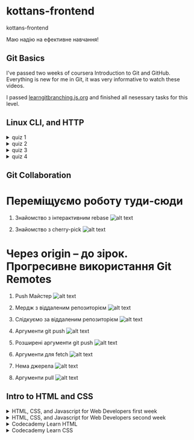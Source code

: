 # kottans-frontend
kottans-frontend 

Маю надію на ефективне навчання!


## Git Basics
I've passed two weeks of coursera Introduction to Git and GitHub. Everything is new for me in Git, it was very informative to watch these videos.

I passed [learngitbranching.js.org](learngitbranching.js.org) and finished all nesessary tasks for this level.


## Linux CLI, and HTTP
<details>
   <summary>quiz 1</summary>

   ![alt text](https://github.com/GavryshSergii/kottans-frontend/blob/main/task_linux_cli/quiz_1.png "linux quiz 1")
</details>
<details>
   <summary>quiz 2</summary>

   ![alt text](https://github.com/GavryshSergii/kottans-frontend/blob/main/task_linux_cli/quiz_2.png "linux quiz 2")
</details>
<details>
   <summary>quiz 3</summary>

   ![alt text](https://github.com/GavryshSergii/kottans-frontend/blob/main/task_linux_cli/quiz_3.png "linux quiz 3")
</details>
<details>
   <summary>quiz 4</summary>

   ![alt text](https://github.com/GavryshSergii/kottans-frontend/blob/main/task_linux_cli/quiz_4.png "linux quiz 4")
</details>

## Git Collaboration

# Переміщуємо роботу туди-сюди

1. Знайомство з інтерактивним rebase
   ![alt text](https://github.com/GavryshSergii/kottans-frontend/blob/main/task_git_collaboration/move1.png "Знайомство з інтерактивним rebase")
   
2. Знайомство з cherry-pick
   ![alt text](https://github.com/GavryshSergii/kottans-frontend/blob/main/task_git_collaboration/move2.png "Знайомство з cherry-pick")



# Через origin – до зірок. Прогресивне використання Git Remotes

1. Push Майстер
![alt text](https://github.com/GavryshSergii/kottans-frontend/blob/main/task_git_collaboration/remoteAdvanced1.png "Push Майстер")

2. Мердж з віддаленим репозиторієм
![alt text](https://github.com/GavryshSergii/kottans-frontend/blob/main/task_git_collaboration/remoteAdvanced2.png "Мердж з віддаленим репозиторієм")

3. Слідкуємо за віддаленим репозиторієм
![alt text](https://github.com/GavryshSergii/kottans-frontend/blob/main/task_git_collaboration/remoteAdvanced3.png "Слідкуємо за віддаленим репозиторієм")

4. Аргументи git push
![alt text](https://github.com/GavryshSergii/kottans-frontend/blob/main/task_git_collaboration/remoteAdvanced4.png "Аргументи git push")

5. Розширені аргументи git push
![alt text](https://github.com/GavryshSergii/kottans-frontend/blob/main/task_git_collaboration/remoteAdvanced5.png "Розширені аргументи git push")

6. Аргументи для fetch
![alt text](https://github.com/GavryshSergii/kottans-frontend/blob/main/task_git_collaboration/remoteAdvanced6.png "Аргументи для fetch")

7. Нема джерела 
![alt text](https://github.com/GavryshSergii/kottans-frontend/blob/main/task_git_collaboration/remoteAdvanced7.png "Нема джерела")

8. Аргументи pull 
![alt text](https://github.com/GavryshSergii/kottans-frontend/blob/main/task_git_collaboration/remoteAdvanced8.png "Аргументи pull ")

## Intro to HTML and CSS
<details>
   <summary>HTML, CSS, and Javascript for Web Developers first week</summary>

![alt text](https://github.com/GavryshSergii/kottans-frontend/blob/main/task_html_css_intro/coursera_html_css_first_week.png "linux quiz 1")
</details>
<details>
   <summary>HTML, CSS, and Javascript for Web Developers second week</summary>

![alt text](https://github.com/GavryshSergii/kottans-frontend/blob/main/task_html_css_intro/coursera_html_css_second_week.png "linux quiz 1")
</details>
<details>
   <summary>Codecademy Learn HTML</summary>

![alt text](https://github.com/GavryshSergii/kottans-frontend/blob/main/task_html_css_intro/codecademy_learn-html.png "linux quiz 1")
</details>
<details>
   <summary>Codecademy Learn CSS</summary>

![alt text](https://github.com/GavryshSergii/kottans-frontend/blob/main/task_html_css_intro/codecademy_learn-css.png "linux quiz 1")
</details>
